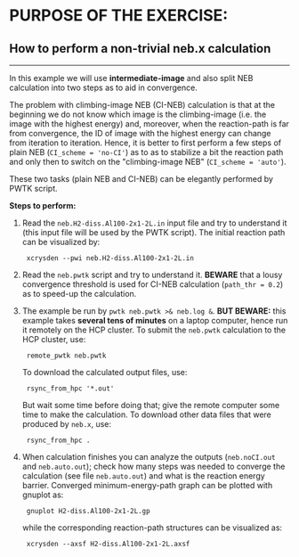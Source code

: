 # PURPOSE OF THE EXERCISE:
## How to perform a non-trivial neb.x calculation
-------------------------------------------------

In this example we will use **intermediate-image** and also split NEB
calculation into two steps as to aid in convergence.

The problem with climbing-image NEB (CI-NEB) calculation is that at
the beginning we do not know which image is the climbing-image
(i.e. the image with the highest energy) and, moreover, when the
reaction-path is far from convergence, the ID of image with the
highest energy can change from iteration to iteration. Hence, it is
better to first perform a few steps of plain NEB (`CI_scheme = 'no-CI'`)
as to as to stabilize a bit the reaction path and only then to switch
on the "climbing-image NEB" (`CI_scheme = 'auto'`).

These two tasks (plain NEB and CI-NEB) can be elegantly performed by
PWTK script. 

**Steps to perform:**

1. Read the `neb.H2-diss.Al100-2x1-2L.in` input file and try to
   understand it (this input file will be used by the PWTK
   script). The initial reaction path can be visualized by:

        xcrysden --pwi neb.H2-diss.Al100-2x1-2L.in


2. Read the `neb.pwtk` script and try to understand it.  **BEWARE**
   that a lousy convergence threshold is used for CI-NEB calculation
   (`path_thr = 0.2`) as to speed-up the calculation.


3. The example be run by `pwtk neb.pwtk >& neb.log &`.  **BUT
   BEWARE:** this example takes **several tens of minutes** on a laptop
   computer, hence run it remotely on the HCP cluster. To submit the
   `neb.pwtk` calculation to the HCP cluster, use:
   
        remote_pwtk neb.pwtk
		
	To download the calculated output files, use:
	
	    rsync_from_hpc '*.out'
		
    But wait some time before doing that; give the remote computer
	some time to make the calculation. To download other data files
	that were produced by `neb.x`, use:
	
	    rsync_from_hpc .

4. When calculation finishes you can analyze the outputs
   (`neb.noCI.out` and `neb.auto.out`); check how many steps was
   needed to converge the calculation (see file `neb.auto.out`) and
   what is the reaction energy barrier. Converged minimum-energy-path
   graph can be plotted with gnuplot as:

        gnuplot H2-diss.Al100-2x1-2L.gp

   while the corresponding reaction-path structures can be visualized as:

        xcrysden --axsf H2-diss.Al100-2x1-2L.axsf
